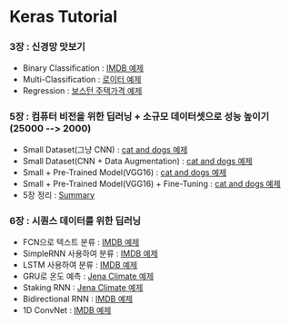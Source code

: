 # Keras Tutorial

### 3장 : 신경망 맛보기
  - Binary Classification : [IMDB 예제](https://github.com/Junhojuno/keras-tutorial/blob/master/03_binary_classification.ipynb)
  - Multi-Classification : [로이터 예제](https://github.com/Junhojuno/keras-tutorial/blob/master/03_multiclass_classification.ipynb)
  - Regression : [보스턴 주택가격 예제](https://github.com/Junhojuno/keras-tutorial/blob/master/03_regression.ipynb)
  
### 5장 : 컴퓨터 비전을 위한 딥러닝 + 소규모 데이터셋으로 성능 높이기(25000 --> 2000)
  - Small Dataset(그냥 CNN) : [cat and dogs 예제](https://github.com/Junhojuno/keras-tutorial/blob/master/05_Convnet_with_small_data.ipynb)
  - Small Dataset(CNN + Data Augmentation) : [cat and dogs 예제](https://github.com/Junhojuno/keras-tustorial/blob/master/05_Convnet_with_small_data_2.ipynb)
  - Small + Pre-Trained Model(VGG16) : [cat and dogs 예제](https://github.com/Junhojuno/keras-tutorial/blob/master/05_pretrained_network(VGG16).ipynb)
  - Small + Pre-Trained Model(VGG16) + Fine-Tuning : [cat and dogs 예제](https://github.com/Junhojuno/keras-tutorial/blob/master/05_fine_tuning.ipynb)
  - 5장 정리 : [Summary](https://github.com/Junhojuno/keras-tutorial/blob/master/05_summary.md)
### 6장 : 시퀀스 데이터를 위한 딥러닝
  - FCN으로 텍스트 분류 : [IMDB 예제]()
  - SimpleRNN 사용하여 분류 : [IMDB 예제]()
  - LSTM 사용하여 분류 : [IMDB 예제]()
  - GRU로 온도 예측 : [Jena Climate 예제]()
  - Staking RNN : [Jena Climate 예제]()
  - Bidirectional RNN : [IMDB 예제]()
  - 1D ConvNet : [IMDB 예제]()

